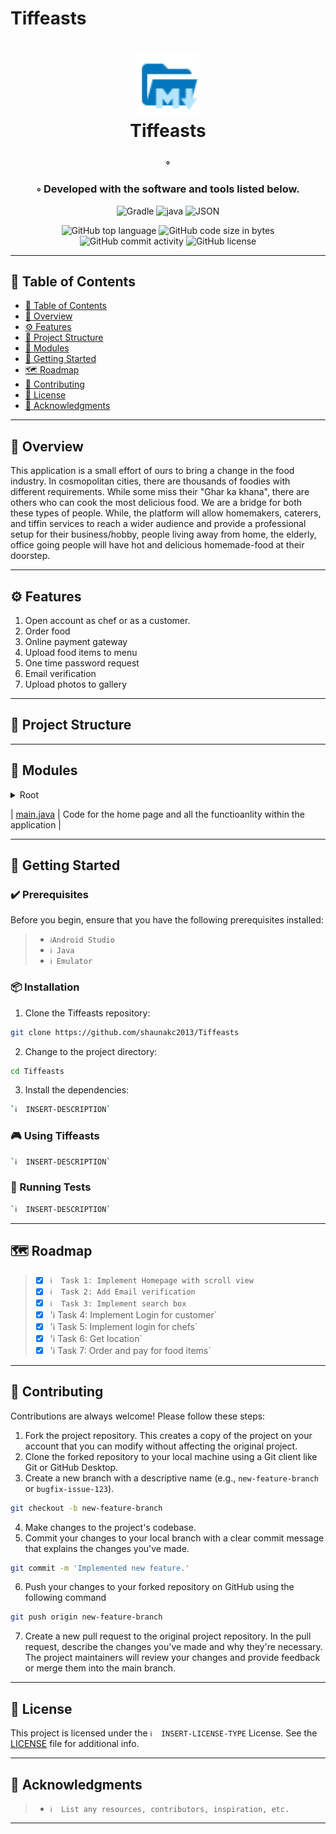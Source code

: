 # Tiffeasts

<div align="center">
<h1 align="center">
<img src="https://raw.githubusercontent.com/PKief/vscode-material-icon-theme/ec559a9f6bfd399b82bb44393651661b08aaf7ba/icons/folder-markdown-open.svg" width="100" />
<br>Tiffeasts
</h1>
<h3>◦ </h3>
<h3>◦ Developed with the software and tools listed below.</h3>

<p align="center">
<img src="https://img.shields.io/badge/Gradle-02303A.svg?style&logo=Gradle&logoColor=white" alt="Gradle" />
<img src="https://img.shields.io/badge/java-%23ED8B00.svg?style&logo=openjdk&logoColor=white" alt="java" />
<img src="https://img.shields.io/badge/JSON-000000.svg?style&logo=JSON&logoColor=white" alt="JSON" />
</p>
<img src="https://img.shields.io/github/languages/top/shaunakc2013/Tiffeasts?style&color=5D6D7E" alt="GitHub top language" />
<img src="https://img.shields.io/github/languages/code-size/shaunakc2013/Tiffeasts?style&color=5D6D7E" alt="GitHub code size in bytes" />
<img src="https://img.shields.io/github/commit-activity/m/shaunakc2013/Tiffeasts?style&color=5D6D7E" alt="GitHub commit activity" />
<img src="https://img.shields.io/github/license/shaunakc2013/Tiffeasts?style&color=5D6D7E" alt="GitHub license" />
</div>

---

## 📒 Table of Contents
- [📒 Table of Contents](#-table-of-contents)
- [📍 Overview](#-overview)
- [⚙️ Features](#-features)
- [📂 Project Structure](#project-structure)
- [🧩 Modules](#modules)
- [🚀 Getting Started](#-getting-started)
- [🗺 Roadmap](#-roadmap)
- [🤝 Contributing](#-contributing)
- [📄 License](#-license)
- [👏 Acknowledgments](#-acknowledgments)

---


## 📍 Overview

This application is a small effort of ours to bring a change in the food industry. In cosmopolitan cities, there are thousands of foodies with different requirements. While some miss their "Ghar ka khana", there are others who can cook the most delicious food. We are a bridge for both these types of people. While, the platform will allow homemakers, caterers, and tiffin services to reach a wider audience and provide a professional setup for their business/hobby, people living away from home, the elderly, office going people will have hot and delicious homemade-food at their doorstep.

---

## ⚙️ Features

1. Open account as chef or as a customer.
2. Order food
3. Online payment gateway
4. Upload food items to menu
5. One time password request
6. Email verification
7. Upload photos to gallery

---


## 📂 Project Structure




---

## 🧩 Modules

<details closed><summary>Root</summary>

| File                                                                                   | Summary                                                                                                                                                                                                                                                                                                                                                                                                                                                                                                                                                                                                                                                                                                              |
| ---                                                                                    | ---                                                                                                                                                                                                                                                                                                                                                                                                                                                                                                                                                                                                                                                                                                                  |
| [gradlew.bat](https://github.com/shaunakc2013/Tiffeasts/blob/main/gradlew.bat)         | This code snippet is a Windows startup script for Gradle. It sets up the environment variables, finds the Java executable, and executes Gradle with the provided command-line arguments.                                                                                                                                                                                                                                                                                                                                                                                                                                                                                                                             |
| [settings.gradle](https://github.com/shaunakc2013/Tiffeasts/blob/main/settings.gradle) | The code snippet includes the ":app" module which is the main module of the "BookMyTiffin" project.                                                                                                                                                                                                                                                                                                                                                                                                                                                                                                                                                                                                                  |
| [build.gradle](https://github.com/shaunakc2013/Tiffeasts/blob/main/app\build.gradle)   | The provided code snippet includes plugins for OneSignal, Android application, Google services, and Firebase performance. It sets up the Android project with the necessary configurations, dependencies, and versions for various libraries and components, including Google Maps, Firebase functions, Lottie, Picasso, Volley, Firebase authentication, Firebase database, Firebase storage, Firebase messaging, Material design, CardView, RecyclerView, Shake for bug reporting, OneSignal for push notifications, Firebase analytics, and MapmyIndia SDK for maps and location-based functionalities. It also includes several other plugins for annotations, directions, scalebar, geofencing, and text input. |

</details>

| [main.java](https://github.com/shaunakc2013/Tiffeasts/blob/main/app\main.java)   | Code for the home page and all the functioanlity within the application |

</details>

---

## 🚀 Getting Started

### ✔️ Prerequisites

Before you begin, ensure that you have the following prerequisites installed:
> - `ℹ️Android Studio`
> - `ℹ️ Java`
> - `ℹ️ Emulator`

### 📦 Installation

1. Clone the Tiffeasts repository:
```sh
git clone https://github.com/shaunakc2013/Tiffeasts
```

2. Change to the project directory:
```sh
cd Tiffeasts
```

3. Install the dependencies:
```sh
`ℹ️  INSERT-DESCRIPTION`
```

### 🎮 Using Tiffeasts

```sh
`ℹ️  INSERT-DESCRIPTION`
```

### 🧪 Running Tests
```sh
`ℹ️  INSERT-DESCRIPTION`
```

---


## 🗺 Roadmap

> - [X] `ℹ️  Task 1: Implement Homepage with scroll view`
> - [X] `ℹ️  Task 2: Add Email verification`
> - [X] `ℹ️  Task 3: Implement search box`
> - [X] 'ℹ️  Task 4: Implement Login for customer`
> - [X] 'ℹ️  Task 5: Implement login for chefs`
> - [X] 'ℹ️  Task 6: Get location`
> - [X] 'ℹ️  Task 7: Order and pay for food items`


---

## 🤝 Contributing

Contributions are always welcome! Please follow these steps:
1. Fork the project repository. This creates a copy of the project on your account that you can modify without affecting the original project.
2. Clone the forked repository to your local machine using a Git client like Git or GitHub Desktop.
3. Create a new branch with a descriptive name (e.g., `new-feature-branch` or `bugfix-issue-123`).
```sh
git checkout -b new-feature-branch
```
4. Make changes to the project's codebase.
5. Commit your changes to your local branch with a clear commit message that explains the changes you've made.
```sh
git commit -m 'Implemented new feature.'
```
6. Push your changes to your forked repository on GitHub using the following command
```sh
git push origin new-feature-branch
```
7. Create a new pull request to the original project repository. In the pull request, describe the changes you've made and why they're necessary.
The project maintainers will review your changes and provide feedback or merge them into the main branch.

---

## 📄 License

This project is licensed under the `ℹ️  INSERT-LICENSE-TYPE` License. See the [LICENSE](https://docs.github.com/en/communities/setting-up-your-project-for-healthy-contributions/adding-a-license-to-a-repository) file for additional info.

---

## 👏 Acknowledgments

> - `ℹ️  List any resources, contributors, inspiration, etc.`

---
